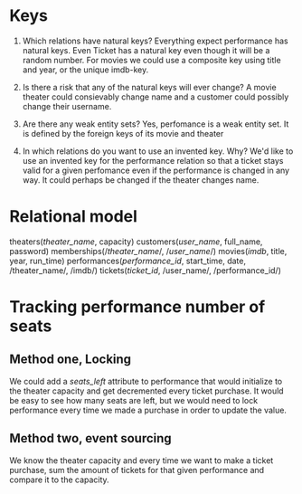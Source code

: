 # Keys
1. Which relations have natural keys?
Everything expect performance has natural keys. Even Ticket has a natural key even though it will be a random number.
For movies we could use a composite key using title and year, or the unique imdb-key.

2. Is there a risk that any of the natural keys will ever change?
A movie theater could consievably change name and a customer could possibly change their username.

3. Are there any weak entity sets?
Yes, perfomance is a weak entity set. It is defined by the foreign keys of its movie and theater

4. In which relations do you want to use an invented key. Why?
We'd like to use an invented key for the performance relation so that a ticket stays valid for a given perfomance even if the performance is changed in any way. It could perhaps be changed if the theater changes name.

# Relational model

theaters(_theater_name_, capacity)
customers(_user_name_, full_name, password)
memberships(/_theater_name_/, /_user_name_/)
movies(_imdb_, title, year, run_time)
performances(_performance_id_, start_time, date, /theater_name/, /imdb/)
tickets(_ticket_id_, /user_name/, /performance_id/)

# Tracking performance number of seats
## Method one, Locking
We could add a *seats_left* attribute to performance that would initialize to the theater capacity and get decremented every ticket purchase. It would be easy to see how many seats are left, but we would need to lock performance every time we made a purchase in order to update the value.
## Method two, event sourcing
We know the theater capacity and every time we want to make a ticket purchase, sum the amount of tickets for that given performance and compare it to the capacity.
